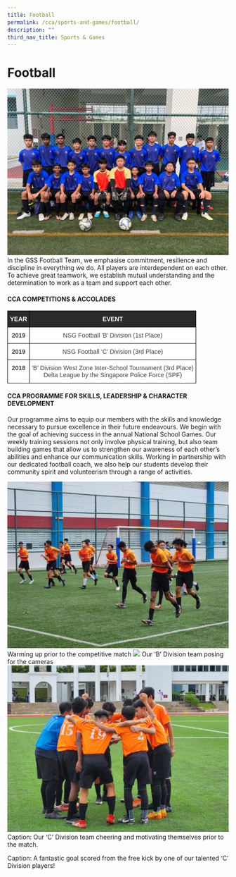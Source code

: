```yaml
---
title: Football
permalink: /cca/sports-and-games/football/
description: ""
third_nav_title: Sports & Games
---
```

# **Football**
![](/images/FOOTBALL2023/football%20picture%201.jpg)
In the GSS Football Team, we emphasise commitment, resilience and discipline in everything we do. All players are interdependent on each other. To achieve great teamwork, we establish mutual understanding and the determination to work as a team and support each other. 

#### **CCA COMPETITIONS &amp; ACCOLADES**

<table style="border-collapse:collapse;border-spacing:0" class="tg"><thead><tr><th style="background-color:#2A2A2A;border-color:#000000;border-style:solid;border-width:1px;color:#FFF;font-family:Arial, sans-serif;font-size:14px;font-weight:bold;overflow:hidden;padding:10px 5px;text-align:center;vertical-align:top;word-break:normal"><span style="font-weight:700;color:#FFF;background-color:transparent">YEAR</span></th><th style="background-color:#2A2A2A;border-color:#000000;border-style:solid;border-width:1px;color:#FFF;font-family:Arial, sans-serif;font-size:14px;font-weight:bold;overflow:hidden;padding:10px 5px;text-align:center;vertical-align:top;word-break:normal"><span style="font-weight:700;color:#FFF;background-color:transparent">EVENT</span></th></tr></thead><tbody><tr><td style="background-color:#FFF;border-color:black;border-style:solid;border-width:1px;color:#444;font-family:Arial, sans-serif;font-size:14px;font-weight:bold;overflow:hidden;padding:10px 5px;text-align:center;vertical-align:top;word-break:normal"><span style="font-weight:700;color:#444;background-color:transparent">2019</span></td><td style="background-color:#FFF;border-color:black;border-style:solid;border-width:1px;color:#444;font-family:Arial, sans-serif;font-size:14px;overflow:hidden;padding:10px 5px;text-align:center;vertical-align:top;word-break:normal"><span style="color:#444;background-color:transparent">NSG Football 'B' Division (1st Place)</span></td></tr><tr><td style="background-color:#FFF;border-color:black;border-style:solid;border-width:1px;color:#444;font-family:Arial, sans-serif;font-size:14px;font-weight:bold;overflow:hidden;padding:10px 5px;text-align:center;vertical-align:top;word-break:normal"><span style="font-weight:700;color:#444;background-color:transparent">2019</span></td><td style="background-color:#FFF;border-color:black;border-style:solid;border-width:1px;color:#444;font-family:Arial, sans-serif;font-size:14px;overflow:hidden;padding:10px 5px;text-align:center;vertical-align:top;word-break:normal"><span style="color:#444;background-color:transparent">NSG Football  ‘C’ Division (3</span>rd<span style="color:#444;background-color:transparent"> Place)</span></td></tr><tr><td style="background-color:#FFF;border-color:black;border-style:solid;border-width:1px;color:#444;font-family:Arial, sans-serif;font-size:14px;font-weight:bold;overflow:hidden;padding:10px 5px;text-align:center;vertical-align:top;word-break:normal"><span style="font-weight:700;color:#444;background-color:transparent">2018</span></td><td style="background-color:#FFF;border-color:black;border-style:solid;border-width:1px;color:#444;font-family:Arial, sans-serif;font-size:14px;overflow:hidden;padding:10px 5px;text-align:center;vertical-align:top;word-break:normal"><span style="color:#444;background-color:transparent">'B' Division West Zone Inter-School Tournament (3rd Place)</span><br><span style="color:#444;background-color:transparent">Delta League by the Singapore Police Force (SPF)</span></td></tr></tbody></table>


#### **CCA PROGRAMME FOR SKILLS, LEADERSHIP &amp; CHARACTER DEVELOPMENT**

Our programme aims to equip our members with the skills and knowledge necessary to pursue excellence in their future endeavours. We begin with the goal of achieving success in the annual National School Games. Our weekly training sessions not only involve physical training, but also team building games that allow us to strengthen our awareness of each other’s abilities and enhance our communication skills. Working in partnership with our dedicated football coach, we also help our students develop their community spirit and volunteerism through a range of activities.

![](/images/FOOTBALL2023/football%20picture%202.jpg)
Warming up prior to the competitive match
![](/images/FOOTBALL2023/football%20picture%203b.jpg)
Our ‘B’ Division team posing for the cameras
![](/images/FOOTBALL2023/football%20picture%204.jpg)
Caption: Our ‘C’ Division team cheering and motivating themselves prior to the match.<br>

Caption: A fantastic goal scored from the free kick by one of our talented ‘C’ Division players!
